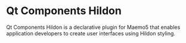 # Qt Components Hildon

Qt Components Hildon is a declarative plugin for Maemo5 that enables application developers to create user interfaces using Hildon styling.
